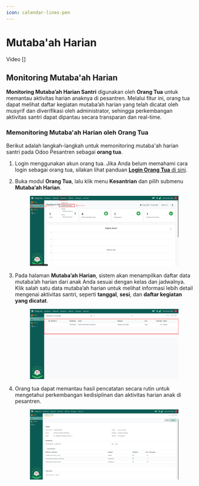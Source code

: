 ```yaml
---
icon: calendar-lines-pen
---
```


# Mutaba'ah Harian

Video \[]

## Monitoring Mutaba'ah Harian

**Monitoring Mutaba’ah Harian Santri** digunakan oleh **Orang Tua** untuk memantau aktivitas harian anaknya di pesantren. Melalui fitur ini, orang tua dapat melihat daftar kegiatan mutaba’ah harian yang telah dicatat oleh musyrif dan diverifikasi oleh administrator, sehingga perkembangan aktivitas santri dapat dipantau secara transparan dan real-time.

### Memonitoring Mutaba'ah Harian oleh Orang Tua

Berikut adalah langkah-langkah untuk memonitoring mutaba'ah harian santri pada Odoo Pesantren sebagai **orang tua**.

1. Login menggunakan akun orang tua. Jika Anda belum memahami cara login sebagai orang tua, silakan lihat panduan [**Login Orang Tua** di sini](../../../setup-and-konfigurasi/role-and-hak-akses-pengguna/panduan-login/login-orang-tua.md).
2.  Buka modul **Orang Tua**, lalu klik menu **Kesantrian** dan pilih submenu **Mutaba’ah Harian**.

    <figure><img src="../../../.gitbook/assets/images-576.png" alt=""><figcaption></figcaption></figure>


3.  Pada halaman **Mutaba’ah Harian**, sistem akan menampilkan daftar data mutaba’ah harian dari anak Anda sesuai dengan kelas dan jadwalnya. Klik salah satu data mutaba’ah harian untuk melihat informasi lebih detail mengenai aktivitas santri, seperti **tanggal**, **sesi**, dan **daftar kegiatan yang dicatat**.

    <figure><img src="../../../.gitbook/assets/images-577.png" alt=""><figcaption></figcaption></figure>


4.  Orang tua dapat memantau hasil pencatatan secara rutin untuk mengetahui perkembangan kedisiplinan dan aktivitas harian anak di pesantren.

    <figure><img src="../../../.gitbook/assets/images-578.png" alt=""><figcaption></figcaption></figure>
